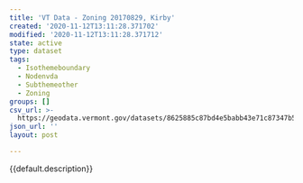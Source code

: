 ```yaml
---
title: 'VT Data - Zoning 20170829, Kirby'
created: '2020-11-12T13:11:28.371702'
modified: '2020-11-12T13:11:28.371712'
state: active
type: dataset
tags:
  - Isothemeboundary
  - Nodenvda
  - Subthemeother
  - Zoning
groups: []
csv_url: >-
  https://geodata.vermont.gov/datasets/8625885c87bd4e5babb43e71c87347b5_0.csv?outSR=%7B%22latestWkid%22%3A3857%2C%22wkid%22%3A102100%7D
json_url: ''
layout: post

---
```

{{default.description}}
